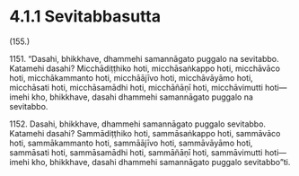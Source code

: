 # 4.1.1 Sevitabbasutta

(155.)

1151\. “Dasahi, bhikkhave, dhammehi samannāgato puggalo na sevitabbo. Katamehi dasahi? Micchādiṭṭhiko hoti, micchāsaṅkappo hoti, micchāvāco hoti, micchākammanto hoti, micchāājīvo hoti, micchāvāyāmo hoti, micchāsati hoti, micchāsamādhi hoti, micchāñāṇī hoti, micchāvimutti hoti—  imehi kho, bhikkhave, dasahi dhammehi samannāgato puggalo na sevitabbo.

1152\. Dasahi, bhikkhave, dhammehi samannāgato puggalo sevitabbo. Katamehi dasahi? Sammādiṭṭhiko hoti, sammāsaṅkappo hoti, sammāvāco hoti, sammākammanto hoti, sammāājīvo hoti, sammāvāyāmo hoti, sammāsati hoti, sammāsamādhi hoti, sammāñāṇī hoti, sammāvimutti hoti—  imehi kho, bhikkhave, dasahi dhammehi samannāgato puggalo sevitabbo”ti.
